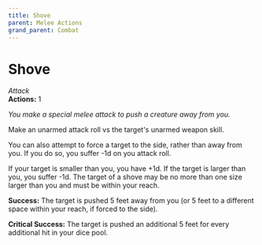 ```yaml
---
title: Shove
parent: Melee Actions
grand_parent: Combat
---
```


# Shove
*Attack*<br>
**Actions:** 1

*You make a special melee attack to push a creature away from you.*

Make an unarmed attack roll vs the target's unarmed weapon skill.

You can also attempt to force a target to the side, rather than away from you. If you do so, you suffer -1d on you attack roll.

If your target is smaller than you, you have +1d. If the target is larger than you, you suffer -1d. The target of a shove may be no more than one size larger than you and must be within your reach.

**Success:** The target is pushed 5 feet away from you (or 5 feet to a different space within your reach, if forced to the side).

**Critical Success:** The target is pushed an additional 5 feet for every additional hit in your dice pool.
